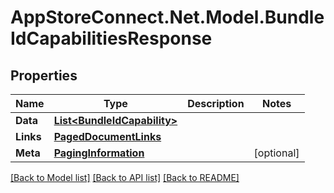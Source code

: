 # AppStoreConnect.Net.Model.BundleIdCapabilitiesResponse

## Properties

Name | Type | Description | Notes
------------ | ------------- | ------------- | -------------
**Data** | [**List&lt;BundleIdCapability&gt;**](BundleIdCapability.md) |  | 
**Links** | [**PagedDocumentLinks**](PagedDocumentLinks.md) |  | 
**Meta** | [**PagingInformation**](PagingInformation.md) |  | [optional] 

[[Back to Model list]](../README.md#documentation-for-models) [[Back to API list]](../README.md#documentation-for-api-endpoints) [[Back to README]](../README.md)

